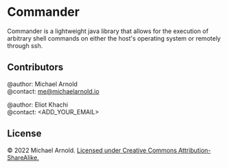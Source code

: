 # Commander
Commander is a lightweight java library that allows for the execution of arbitrary
shell commands on either the host's operating system or remotely through ssh.


## Contributors
@author: Michael Arnold \
@contact: me@michaelarnold.io

@author: Eliot Khachi \
@contact: <ADD_YOUR_EMAIL>


## License
© 2022 Michael Arnold.
[Licensed under Creative Commons Attribution-ShareAlike.](https://creativecommons.org/licenses/by-nd/4.0/legalcode)
